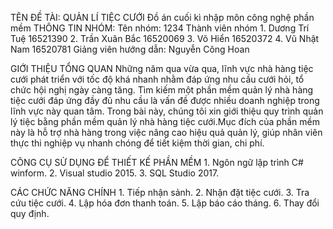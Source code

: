 
TÊN ĐỀ TÀI: QUẢN LÍ TIỆC CƯỚI
Đồ án cuối kì nhập môn công nghệ phần mềm
THÔNG TIN NHÓM:
  Tên nhóm: 1234
  Thành viên nhóm
      1. Dương Trí Tuệ 16521390
      2. Trần Xuân Bắc 16520069
      3. Võ Hiển  16520372
      4. Vũ Nhật Nam 16520781
  Giảng viên hướng dẫn: Nguyễn Công Hoan
 
 GIỚI THIỆU TỔNG QUAN
  Những năm qua vừa qua, lĩnh vực nhà hàng tiệc cưới phát triển với tốc độ khá nhanh nhằm đáp ứng nhu cầu cưới hỏi,
  tổ chức hội nghị ngày càng tăng. Tìm kiếm một phần mềm quản lý nhà hàng tiệc cưới đáp ứng đầy đủ nhu cầu là vấn
  đề được nhiều doanh nghiệp trong lĩnh vực này quan tâm.
  Trong bài này, chúng tôi xin giới thiệu quy trình quản lý tiệc bằng phần mềm quản lý nhà hàng tiệc cưới.Mục đích 
  của phần mềm này là hỗ trợ nhà hàng trong việc nâng cao hiệu quả quản lý, giúp nhân viên thực thi nghiệp vụ nhanh 
  chóng để tiết kiệm thời gian, chi phí.
  
  CÔNG CỤ SỬ DỤNG ĐỂ THIẾT KẾ PHẦN MỀM
    1. Ngôn ngữ lập trình C# winform.
    2. Visual studio 2015.
    3. SQL Studio 2017.
   
   CÁC CHỨC NĂNG CHÍNH 
    1. Tiếp nhận sảnh. 
    2. Nhận đặt tiệc cưới.
    3. Tra cứu tiệc cưới.
    4. Lập hóa đơn thanh toán.
    5. Lập báo cáo tháng.
    6. Thay đổi quy định.
 

